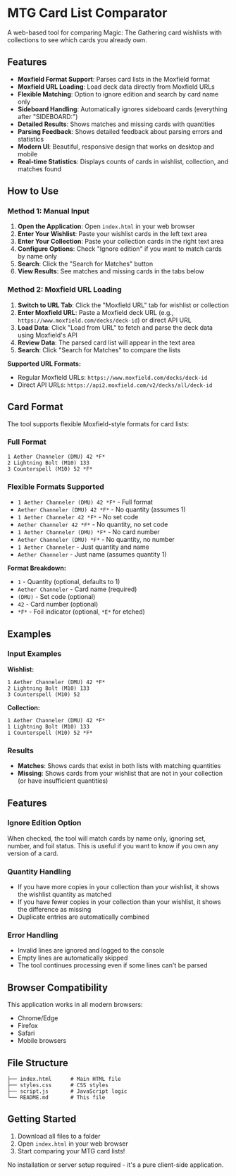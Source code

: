 # MTG Card List Comparator

A web-based tool for comparing Magic: The Gathering card wishlists with collections to see which cards you already own.

## Features

- **Moxfield Format Support**: Parses card lists in the Moxfield format
- **Moxfield URL Loading**: Load deck data directly from Moxfield URLs
- **Flexible Matching**: Option to ignore edition and search by card name only
- **Sideboard Handling**: Automatically ignores sideboard cards (everything after "SIDEBOARD:")
- **Detailed Results**: Shows matches and missing cards with quantities
- **Parsing Feedback**: Shows detailed feedback about parsing errors and statistics
- **Modern UI**: Beautiful, responsive design that works on desktop and mobile
- **Real-time Statistics**: Displays counts of cards in wishlist, collection, and matches found

## How to Use

### Method 1: Manual Input
1. **Open the Application**: Open `index.html` in your web browser
2. **Enter Your Wishlist**: Paste your wishlist cards in the left text area
3. **Enter Your Collection**: Paste your collection cards in the right text area
4. **Configure Options**: Check "Ignore edition" if you want to match cards by name only
5. **Search**: Click the "Search for Matches" button
6. **View Results**: See matches and missing cards in the tabs below

### Method 2: Moxfield URL Loading
1. **Switch to URL Tab**: Click the "Moxfield URL" tab for wishlist or collection
2. **Enter Moxfield URL**: Paste a Moxfield deck URL (e.g., `https://www.moxfield.com/decks/deck-id`) or direct API URL
3. **Load Data**: Click "Load from URL" to fetch and parse the deck data using Moxfield's API
4. **Review Data**: The parsed card list will appear in the text area
5. **Search**: Click "Search for Matches" to compare the lists

**Supported URL Formats:**
- Regular Moxfield URLs: `https://www.moxfield.com/decks/deck-id`
- Direct API URLs: `https://api2.moxfield.com/v2/decks/all/deck-id`

## Card Format

The tool supports flexible Moxfield-style formats for card lists:

### Full Format
```
1 Aether Channeler (DMU) 42 *F*
2 Lightning Bolt (M10) 133
3 Counterspell (M10) 52 *F*
```

### Flexible Formats Supported
- `1 Aether Channeler (DMU) 42 *F*` - Full format
- `Aether Channeler (DMU) 42 *F*` - No quantity (assumes 1)
- `1 Aether Channeler 42 *F*` - No set code
- `Aether Channeler 42 *F*` - No quantity, no set code
- `1 Aether Channeler (DMU) *F*` - No card number
- `Aether Channeler (DMU) *F*` - No quantity, no number
- `1 Aether Channeler` - Just quantity and name
- `Aether Channeler` - Just name (assumes quantity 1)

**Format Breakdown:**
- `1` - Quantity (optional, defaults to 1)
- `Aether Channeler` - Card name (required)
- `(DMU)` - Set code (optional)
- `42` - Card number (optional)
- `*F*` - Foil indicator (optional, `*E*` for etched)

## Examples

### Input Examples

**Wishlist:**
```
1 Aether Channeler (DMU) 42 *F*
2 Lightning Bolt (M10) 133
3 Counterspell (M10) 52
```

**Collection:**
```
1 Aether Channeler (DMU) 42 *F*
1 Lightning Bolt (M10) 133
1 Counterspell (M10) 52 *F*
```

### Results

- **Matches**: Shows cards that exist in both lists with matching quantities
- **Missing**: Shows cards from your wishlist that are not in your collection (or have insufficient quantities)

## Features

### Ignore Edition Option
When checked, the tool will match cards by name only, ignoring set, number, and foil status. This is useful if you want to know if you own any version of a card.

### Quantity Handling
- If you have more copies in your collection than your wishlist, it shows the wishlist quantity as matched
- If you have fewer copies in your collection than your wishlist, it shows the difference as missing
- Duplicate entries are automatically combined

### Error Handling
- Invalid lines are ignored and logged to the console
- Empty lines are automatically skipped
- The tool continues processing even if some lines can't be parsed

## Browser Compatibility

This application works in all modern browsers:
- Chrome/Edge
- Firefox
- Safari
- Mobile browsers

## File Structure

```
├── index.html      # Main HTML file
├── styles.css      # CSS styles
├── script.js       # JavaScript logic
└── README.md       # This file
```

## Getting Started

1. Download all files to a folder
2. Open `index.html` in your web browser
3. Start comparing your MTG card lists!

No installation or server setup required - it's a pure client-side application. 